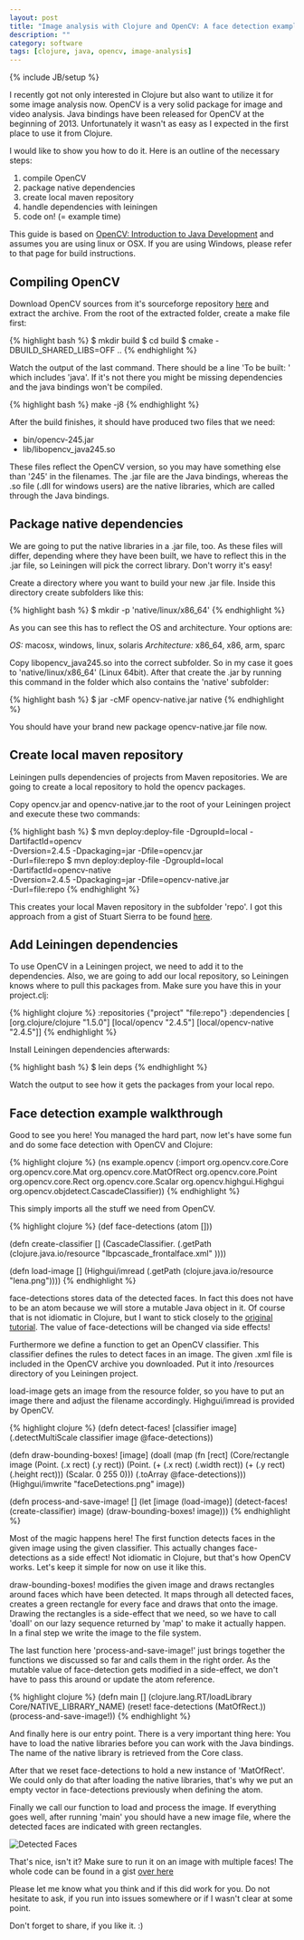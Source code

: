 ```yaml
---
layout: post
title: "Image analysis with Clojure and OpenCV: A face detection example"
description: ""
category: software
tags: [clojure, java, opencv, image-analysis]
---
```

{% include JB/setup %}

I recently got not only interested in Clojure but also want to utilize
it for some image analysis now. OpenCV is a very solid package for image
and video analysis. Java bindings have been released for OpenCV at the
beginning of 2013.
Unfortunately it wasn't as easy as I expected in the first place to use
it from Clojure.

I would like to show you how to do it. Here is an outline of the
necessary steps:

1. compile OpenCV
2. package native dependencies
3. create local maven repository
4. handle dependencies with leiningen
5. code on! (= example time)

This guide is based on [OpenCV: Introduction to Java
Development](http://docs.opencv.org/2.4.4-beta/doc/tutorials/introduction/desktop_java/java_dev_intro.html)
and assumes you are using linux or OSX. If you are using Windows, please
refer to that page for build instructions.

## Compiling OpenCV

Download OpenCV sources from it's sourceforge repository
[here](http://sourceforge.net/projects/opencvlibrary/files/) and extract the
archive. From the root of the extracted folder, create a make file
first:

{% highlight bash %}
$ mkdir build
$ cd build
$ cmake -DBUILD_SHARED_LIBS=OFF ..
{% endhighlight %}

Watch the output of the last command. There should be a line 'To be
built: ' which includes 'java'. If it's not there you might be missing
dependencies and the java bindings won't be compiled.

{% highlight bash %}
make -j8
{% endhighlight %}

After the build finishes, it should have produced two files that we
need:

- bin/opencv-245.jar
- lib/libopencv_java245.so

These files reflect the OpenCV version, so you may have something else
than '245' in the filenames. The .jar file are the Java bindings,
whereas the .so file (.dll for windows users) are the native libraries,
which are called through the Java bindings.

## Package native dependencies

We are going to put the native libraries in a .jar file, too. As these
files will differ, depending where they have been built, we have to
reflect this in the .jar file, so Leiningen will pick the correct
library. Don't worry it's easy!

Create a directory where you want to build your new .jar file. Inside
this directory create subfolders like this:

{% highlight bash %}
$ mkdir -p 'native/linux/x86_64'
{% endhighlight %}

As you can see this has to reflect the OS and architecture. Your options are:

*OS:* macosx, windows, linux, solaris
*Architecture:* x86_64, x86, arm, sparc

Copy libopencv_java245.so into the correct subfolder. So in my case it
goes to 'native/linux/x86_64' (Linux 64bit).
After that create the .jar by running this command in the folder which
also contains the 'native' subfolder:

{% highlight bash %}
$ jar -cMF opencv-native.jar native
{% endhighlight %}

You should have your brand new package opencv-native.jar file now.

## Create local maven repository

Leiningen pulls dependencies of projects from Maven repositories. We are
going to create a local repository to hold the opencv packages.

Copy opencv.jar and opencv-native.jar to the root of your Leiningen
project and execute these two commands:

{% highlight bash %}
$ mvn deploy:deploy-file -DgroupId=local -DartifactId=opencv \
  -Dversion=2.4.5 -Dpackaging=jar -Dfile=opencv.jar \
  -Durl=file:repo
$ mvn deploy:deploy-file -DgroupId=local \
  -DartifactId=opencv-native \
  -Dversion=2.4.5 -Dpackaging=jar -Dfile=opencv-native.jar \
  -Durl=file:repo
{% endhighlight %}

This creates your local Maven repository in the subfolder 'repo'. I got
this approach from a gist of Stuart Sierra to be found
[here](https://gist.github.com/stuartsierra/3062743).

## Add Leiningen dependencies

To use OpenCV in a Leiningen project, we need to add it to the
dependencies. Also, we are going to add our local repository, so
Leiningen knows where to pull this packages from. Make sure you have
this in your project.clj:

{% highlight clojure %}
:repositories  {"project" "file:repo"}
:dependencies [
  [org.clojure/clojure "1.5.0"]
  [local/opencv "2.4.5"]
  [local/opencv-native "2.4.5"]]
{% endhighlight %}

Install Leiningen dependencies afterwards:

{% highlight bash %}
$ lein deps
{% endhighlight %}

Watch the output to see how it gets the packages from your local repo.

## Face detection example walkthrough

Good to see you here! You managed the hard part, now let's have some fun
and do some face detection with OpenCV and Clojure:

{% highlight clojure %}
(ns example.opencv
  (:import
    org.opencv.core.Core
    org.opencv.core.Mat
    org.opencv.core.MatOfRect
    org.opencv.core.Point
    org.opencv.core.Rect
    org.opencv.core.Scalar
    org.opencv.highgui.Highgui
    org.opencv.objdetect.CascadeClassifier))
{% endhighlight %}

This simply imports all the stuff we need from OpenCV.

{% highlight clojure %}
(def face-detections (atom []))

(defn create-classifier
  []
  (CascadeClassifier.
     (.getPath (clojure.java.io/resource
                  "lbpcascade_frontalface.xml" ))))

(defn load-image
  []
  (Highgui/imread
     (.getPath (clojure.java.io/resource "lena.png"))))
{% endhighlight %}

face-detections stores data of the detected faces. In fact this does not
have to be an atom because we will store a mutable Java object in it. Of
course that is not idiomatic in Clojure, but I want to stick closely to
the [original
tutorial](http://docs.opencv.org/2.4.4-beta/doc/tutorials/introduction/desktop_java/java_dev_intro.html).
The value of face-detections will be changed via side effects!

Furthermore we define a function to get an OpenCV classifier. This
classifier defines the rules to detect faces in an image. The given .xml
file is included in the OpenCV archive you downloaded. Put it into
/resources directory of you Leiningen project.

load-image gets an image from the resource folder, so you have to put an
image there and adjust the filename accordingly. Highgui/imread is
provided by OpenCV.

{% highlight clojure %}
(defn detect-faces!
  [classifier image]
  (.detectMultiScale classifier image @face-detections))

(defn draw-bounding-boxes!
  [image]
  (doall (map (fn [rect]
                (Core/rectangle image
                        (Point. (.x rect) (.y rect))
                        (Point. (+ (.x rect) (.width rect))
                                (+ (.y rect) (.height rect)))
                        (Scalar. 0 255 0)))
              (.toArray @face-detections)))
  (Highgui/imwrite "faceDetections.png" image))

(defn process-and-save-image!
  []
  (let [image (load-image)]
    (detect-faces! (create-classifier) image)
    (draw-bounding-boxes! image)))
{% endhighlight %}

Most of the magic happens here! The first function detects faces in the
given image using the given classifier. This actually changes
face-detections as a side effect! Not idiomatic in Clojure, but that's
how OpenCV works. Let's keep it simple for now on use it like this.

draw-bounding-boxes! modifies the given image and draws rectangles
around faces which have been detected. It maps through all detected
faces, creates a green rectangle for every face and draws that onto the
image. Drawing the rectangles is a side-effect that we need, so we have
to call 'doall' on our lazy sequence returned by 'map' to make it
actually happen. In a final step we write the image to the file system.

The last function here 'process-and-save-image!' just brings together
the functions we discussed so far and calls them in the right order. As
the mutable value of face-detection gets modified in a side-effect, we
don't have to pass this around or update the atom reference.

{% highlight clojure %}
(defn main
  []
  (clojure.lang.RT/loadLibrary Core/NATIVE_LIBRARY_NAME)
  (reset! face-detections (MatOfRect.))
  (process-and-save-image!))
{% endhighlight %}

And finally here is our entry point. There is a very important thing
here: You have to load the native libraries before you can work with the Java
bindings. The name of the native library is retrieved from the Core
class.

After that we reset face-detections to hold a new instance of
'MatOfRect'. We could only do that after loading the native libraries,
that's why we put an empty vector in face-detections previously when
defining the atom.

Finally we call our function to load and process the image. If
everything goes well, after running 'main' you should have a new image
file, where the detected faces are indicated with green rectangles.

![Detected Faces](/assets/images/faceDetections.png)

That's nice, isn't it? Make sure to run it on an image with multiple
faces! The whole code can be found in a gist [over
here](https://gist.github.com/nblumoe/5468625)

Please let me know what you think and if this did work for you. Do not
hesitate to ask, if you run into issues somewhere or if I wasn't clear
at some point.

Don't forget to share, if you like it. :)
